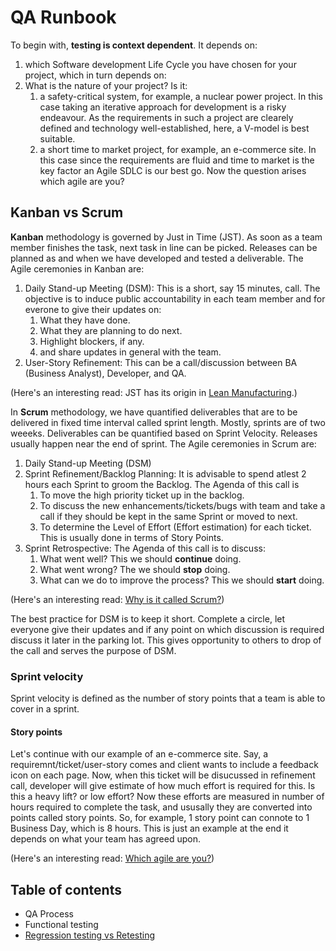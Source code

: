 # QA Runbook

To begin with, **testing is context dependent**. It depends on:
1. which Software development Life Cycle you have chosen for your project, which in turn depends on:
2. What is the nature of your project? Is it:
    1. a safety-critical system, for example, a nuclear power project. In this case taking an iterative approach for development is a risky endeavour. As the requirements in such a project are clearely defined and technology well-established, here, a V-model is best suitable.
    2. a short time to market project, for example, an e-commerce site. In this case since the requirements are fluid and time to market is the key factor an Agile SDLC is our best go. Now the question arises which agile are you?

## Kanban vs Scrum

**Kanban** methodology is governed by Just in Time (JST). As soon as a team member finishes the task, next task in line can be picked. Releases can be planned as and when we have developed and tested a deliverable. The Agile ceremonies in Kanban are:
1. Daily Stand-up Meeting (DSM): This is a short, say 15 minutes, call. The objective is to induce public accountability in each team member and for everone to give their updates on:
    1. What they have done.
    2. What they are planning to do next.
    3. Highlight blockers, if any.
    4. and share updates in general with the team.
3. User-Story Refinement: This can be a call/discussion between BA (Business Analyst), Developer, and QA.

(Here's an interesting read: JST has its origin in [Lean Manufacturing](https://en.wikipedia.org/wiki/Lean_manufacturing).)

In **Scrum** methodology, we have quantified deliverables that are to be delivered in fixed time interval called sprint length. Mostly, sprints are of two weeeks. Deliverables can be quantified based on Sprint Velocity. Releases usually happen near the end of sprint. The Agile ceremonies in Scrum are:
1. Daily Stand-up Meeting (DSM)
2. Sprint Refinement/Backlog Planning: It is advisable to spend atlest 2 hours each Sprint to groom the Backlog. The Agenda of this call is
    1. To move the high priority ticket up in the backlog.
    2. To discuss the new enhancements/tickets/bugs with team and take a call if they should be kept in the same Sprint or moved to next.
    3. To determine the Level of Effort (Effort estimation) for each ticket. This is usually done in terms of Story Points.
4. Sprint Retrospective: The Agenda of this call is to discuss:
    1. What went well? This we should **continue** doing.
    2. What went wrong? The we should **stop** doing.
    3. What can we do to improve the process? This we should **start** doing.

(Here's an interesting read: [Why is it called Scrum?](https://dzone.com/articles/scrum-whats-in-a-name))

The best practice for DSM is to keep it short. Complete a circle, let everyone give their updates and if any point on which discussion is required discuss it later in the parking lot. This gives opportunity to others to drop of the call and serves the purpose of DSM.

### Sprint velocity

Sprint velocity is defined as the number of story points that a team is able to cover in a sprint.

#### Story points

Let's continue with our example of an e-commerce site. Say, a requiremnt/ticket/user-story comes and client wants to include a feedback icon on each page. Now, when this ticket will be disucussed in refinement call, developer will give estimate of how much effort is required for this. Is this a heavy lift? or low effort? Now these efforts are measured in number of hours required to complete the task, and ususally they are converted into points called story points. So, for example, 1 story point can connote to 1 Business Day, which is 8 hours. This is just an example at the end it depends on what your team has agreed upon.

(Here's an interesting read: [Which agile are you?](https://www.atlassian.com/agile/kanban/kanban-vs-scrum))

## Table of contents

- QA Process
- Functional testing
- [Regression testing vs Retesting](regression_and_retesting/README.md)
